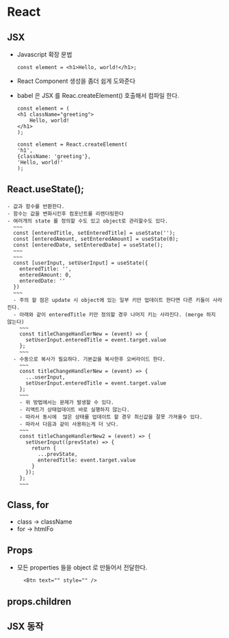 # React

## JSX
- Javascript 확장 문법
    ~~~
    const element = <h1>Hello, world!</h1>;
    ~~~
- React Component 생성을 좀더 쉽게 도와준다
- babel 은 JSX 를 Reac.createElement() 호출해서 컴파일 한다.
    ~~~
    const element = (
    <h1 className="greeting">
        Hello, world!
    </h1>
    );
    ~~~

    ~~~
    const element = React.createElement(
    'h1',
    {className: 'greeting'},
    'Hello, world!'
    );
    ~~~
## React.useState();
    - 값과 함수를 반환한다.
    - 함수는 값을 변화시킨후 컴포넌트를 리렌더링한다
    - 여러개의 state 를 정의할 수도 있고 object로 관리할수도 있다.
      ~~~
      const [enteredTitle, setEnteredTitle] = useState('');
      const [enteredAmount, setEnteredAmount] = useState(0);
      const [enteredDate, setEnteredDate] = useState();
      ~~~
      ~~~
      const [userInput, setUserInput] = useState({
        enteredTitle: '',
        enteredAmount: 0,
        enteredDate: ''
      })
      ~~~
      - 주의 할 점은 update 시 object에 있는 일부 키만 업데이트 한다면 다른 키들이 사라진다.
      - 아래와 같이 enteredTitle 키만 정의할 경우 나머지 키는 사라진다. (merge 하지 않는다)      
        ~~~
        const titleChangeHandlerNew = (event) => {
          setUserInput.enteredTitle = event.target.value
        };
        ~~~ 
      - 수동으로 복사가 필요하다. 기본값을 복사한후 오버라이드 한다.
        ~~~
        const titleChangeHandlerNew = (event) => {
          ...userInput,
          setUserInput.enteredTitle = event.target.value
        };
        ~~~ 
        - 위 방법에서는 문제가 발생할 수 있다. 
        - 리액트가 상태업데이트 바로 실행하지 않는다. 
        - 따라서 동시에  많은 상태를 업데이트 할 경우 최신값을 잘못 가져올수 있다.
        - 따라서 다음과 같이 사용하는게 더 낫다.
        ~~~
        const titleChangeHandlerNew2 = (event) => {
          setUserInput((prevState) => {
            return {
              ...prevState,
              enteredTitle: event.target.value
            }
          });
        };
        ~~~
       
## Class, for
- class -> className
- for -> htmlFo

## Props
- 모든 properties 들을 object 로 만들어서 전달한다.
  ~~~
    <Btn text="" style="" />
  ~~~
      
## props.children

## JSX 동작
